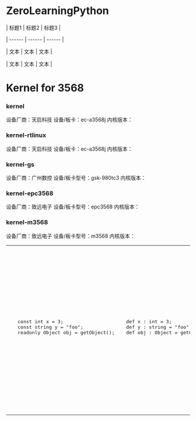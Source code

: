 # ZeroLearningPython


| 标题1 | 标题2 | 标题3 |

| ------ | ------ | ------ |

| 文本 | 文本 | 文本 |

| 文本 | 文本 | 文本 |


<table>
<tr>
<td>
   <pre lang="csharp">
   const int x = 3;
   const string y = "foo";
   readonly Object obj = getObject();
   </pre>
</td>
<td>
  <pre lang="nemerle">
  def x : int = 3;
  def y : string = "foo";
  def obj : Object = getObject();
  </pre>
</td>
<td>
  Variables defined with <code>def</code> cannot be changed once defined. This is similar to <code>readonly</code> or <code>const</code> in C# or <code>final</code> in Java. Most variables in Nemerle aren't explicitly typed like this.
</td>
</tr>

# Kernel for 3568
### kernel
设备厂商：天启科技
设备/板卡：ec-a3568j
内核版本：
### kernel-rtlinux
设备厂商：天启科技
设备/板卡：ec-a3568j
内核版本：
### kernel-gs
设备厂商：广州数控
设备/板卡型号：gsk-980tc3
内核版本：
### kernel-epc3568
设备厂商：致远电子
设备/板卡型号：epc3568
内核版本：
### kernel-m3568
设备厂商：致远电子
设备/板卡型号：m3568
内核版本：
